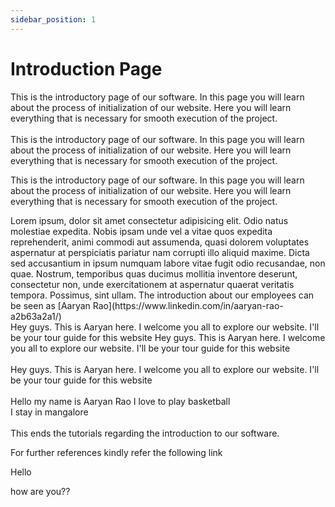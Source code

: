 ```yaml
---
sidebar_position: 1
---
```


#  Introduction Page

<span className="highlighted-line-gold">This is the introductory page of our software. In this page you will learn about the process of initialization of our website. Here you will learn everything that is necessary for smooth execution of the project.</span>
<br />
<br />
This is the introductory page of our software. In this page you will learn about the process of initialization of our website. Here you will learn everything that is necessary for smooth execution of the project.  

<span className="highlighted-line">This is the introductory page of our software. In this page you will learn about the process of initialization of our website. Here you will learn everything that is necessary for smooth execution of the project.</span>

<div className="spacer"></div>
Lorem ipsum, dolor sit amet consectetur adipisicing elit.   
Odio natus molestiae expedita.  
Nobis ipsam unde vel a vitae quos expedita reprehenderit, animi commodi aut assumenda, quasi dolorem voluptates aspernatur at perspiciatis pariatur nam corrupti illo aliquid maxime.  
Dicta sed accusantium in ipsum numquam labore vitae fugit odio recusandae, non quae.  
Nostrum, temporibus quas ducimus mollitia inventore deserunt, consectetur non, unde exercitationem at aspernatur quaerat veritatis tempora.  
Possimus, sint ullam.  
The introduction about our employees can be seen as [Aaryan Rao](https://www.linkedin.com/in/aaryan-rao-a2b63a2a1/)
<div class="justified-container">
  <span class="left-text">Hey guys. This is Aaryan here. I welcome you all to explore our website. I'll be your tour guide for this website</span>
  <span class="right-text">Hey guys. This is Aaryan here. I welcome you all to explore our website. I'll be your tour guide for this website</span>
</div><br/>
<span class="center-text">Hey guys. This is Aaryan here. I welcome you all to explore our website. I'll be your tour guide for this website</span>
<br />
<div style={{ textAlign: "center" }}>
<br />
Hello my name is Aaryan Rao  
I love to play basketball <br />
I stay in mangalore
</div>
<br />
This ends the tutorials regarding the introduction to our software.

For further references kindly refer the following link

Hello

how are you??
